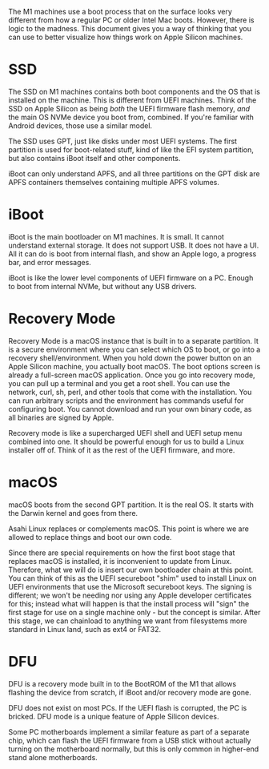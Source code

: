 The M1 machines use a boot process that on the surface looks very different from how a regular PC or older Intel Mac boots. However, there is logic to the madness. This document gives you a way of thinking that you can use to better visualize how things work on Apple Silicon machines.

# SSD

The SSD on M1 machines contains both boot components and the OS that is installed on the machine. This is different from UEFI machines. Think of the SSD on Apple Silicon as being *both* the UEFI firmware flash memory, *and* the main OS NVMe device you boot from, combined. If you're familiar with Android devices, those use a similar model.

The SSD uses GPT, just like disks under most UEFI systems. The first partition is used for boot-related stuff, kind of like the EFI system partition, but also contains iBoot itself and other components.

iBoot can only understand APFS, and all three partitions on the GPT disk are APFS containers themselves containing multiple APFS volumes.

# iBoot

iBoot is the main bootloader on M1 machines. It is small. It cannot understand external storage. It does not support USB. It does not have a UI. All it can do is boot from internal flash, and show an Apple logo, a progress bar, and error messages.

iBoot is like the lower level components of UEFI firmware on a PC. Enough to boot from internal NVMe, but without any USB drivers.

# Recovery Mode

Recovery Mode is a macOS instance that is built in to a separate partition. It is a secure environment where you can select which OS to boot, or go into a recovery shell/environment. When you hold down the power button on an Apple Silicon machine, you actually boot macOS. The boot options screen is already a full-screen macOS application. Once you go into recovery mode, you can pull up a terminal and you get a root shell. You can use the network, curl, sh, perl, and other tools that come with the installation. You can run arbitrary scripts and the environment has commands useful for configuring boot. You cannot download and run your own binary code, as all binaries are signed by Apple.

Recovery mode is like a supercharged UEFI shell and UEFI setup menu combined into one. It should be powerful enough for us to build a Linux installer off of. Think of it as the rest of the UEFI firmware, and more.

# macOS

macOS boots from the second GPT partition. It is the real OS. It starts with the Darwin kernel and goes from there.

Asahi Linux replaces or complements macOS. This point is where we are allowed to replace things and boot our own code.

Since there are special requirements on how the first boot stage that replaces macOS is installed, it is inconvenient to update from Linux. Therefore, what we will do is insert our own bootloader chain at this point. You can think of this as the UEFI secureboot "shim" used to install Linux on UEFI environments that use the Microsoft secureboot keys. The signing is different; we won't be needing nor using any Apple developer certificates for this; instead what will happen is that the install process will "sign" the first stage for use on a single machine only - but the concept is similar. After this stage, we can chainload to anything we want from filesystems more standard in Linux land, such as ext4 or FAT32.

# DFU

DFU is a recovery mode built in to the BootROM of the M1 that allows flashing the device from scratch, if iBoot and/or recovery mode are gone.

DFU does not exist on most PCs. If the UEFI flash is corrupted, the PC is bricked. DFU mode is a unique feature of Apple Silicon devices.

Some PC motherboards implement a similar feature as part of a separate chip, which can flash the UEFI firmware from a USB stick without actually turning on the motherboard normally, but this is only common in higher-end stand alone motherboards.